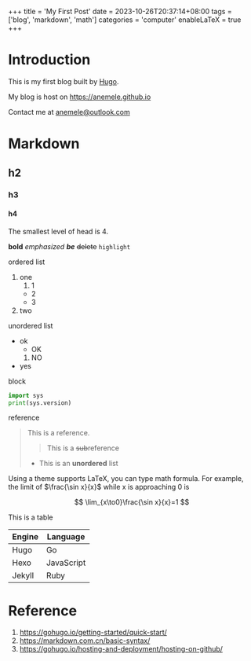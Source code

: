 +++
title = 'My First Post'
date = 2023-10-26T20:37:14+08:00
tags = ['blog', 'markdown', 'math']
categories = 'computer'
enableLaTeX = true
+++

# Introduction

This is my first blog built by [Hugo](https://gohugo.io).

My blog is host on <https://anemele.github.io>

Contact me at <anemele@outlook.com>

<!--more-->

# Markdown

## h2

### h3

#### h4

The smallest level of head is 4.

**bold** *emphasized* ***be*** ~~delete~~ `highlight`

ordered list
1. one
    1. 1
    - 2
    - 3
2. two

unordered list
- ok
    - OK
    1. NO
- yes

block
```python
import sys
print(sys.version)
```

reference
> This is a reference.
>
> > This is a ~~sub~~reference
>
> - This is an **unordered** list

Using a theme supports LaTeX, you can type math formula.
For example, the limit of $\frac{\sin x}{x}$
while x is approaching 0 is

$$
\lim_{x\to0}\frac{\sin x}{x}=1
$$

This is a table

| Engine | Language |
| -- | -- |
| Hugo | Go |
| Hexo | JavaScript |
| Jekyll | Ruby |

# Reference

1. <https://gohugo.io/getting-started/quick-start/>
2. <https://markdown.com.cn/basic-syntax/>
3. <https://gohugo.io/hosting-and-deployment/hosting-on-github/>
